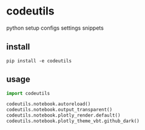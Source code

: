 # codeutils

python setup configs settings snippets

## install

`pip install -e codeutils`

## usage

```python
import codeutils

codeutils.notebook.autoreload()
codeutils.notebook.output_transparent()
codeutils.notebook.plotly_render.default()
codeutils.notebook.plotly_theme_vbt.github_dark()
```
